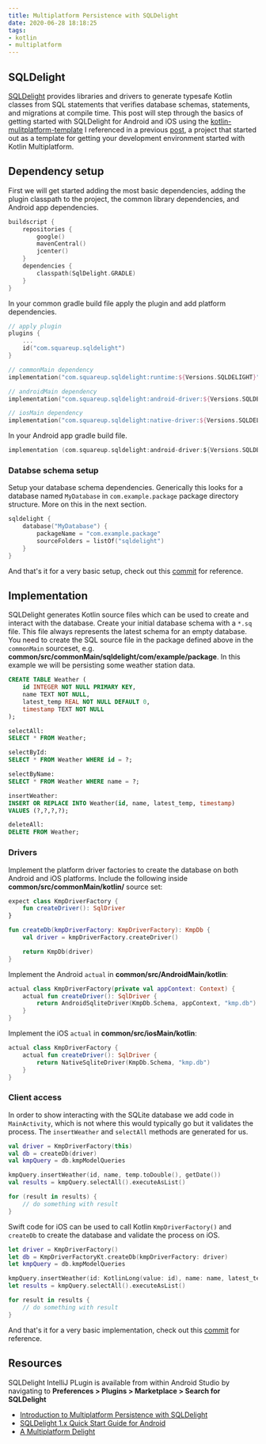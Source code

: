 ```yaml
---
title: Multiplatform Persistence with SQLDelight
date: 2020-06-28 18:18:25
tags:
- kotlin
- multiplatform
---
```


## SQLDelight
[SQLDelight](https://cashapp.github.io/sqldelight/) provides libraries and drivers to generate typesafe Kotlin classes from SQL statements that verifies database schemas, statements, and migrations at compile time.  This post will step through the basics of getting started with SQLDelight for Android and iOS using the [kotlin-mulitplatform-template](https://github.com/doneill/kotlin-multiplatform-template) I referenced in a previous [post](http://gh.jdoneill.com/2019/12/06/kotlin-mulitplatform/), a project that started out as a template for getting your development environment started with Kotlin Multiplatform.

## Dependency setup

First we will get started adding the most basic dependencies, adding the plugin classpath to the project, the common library dependencies, and Android app dependencies.

```kotlin
buildscript {
    repositories {
        google()
        mavenCentral()
        jcenter()
    }
    dependencies {
        classpath(SqlDelight.GRADLE)
    }
}
```

In your common gradle build file apply the plugin and add platform dependencies.

```kotlin
// apply plugin
plugins {
    ...
    id("com.squareup.sqldelight")
}

// commonMain dependency
implementation("com.squareup.sqldelight:runtime:${Versions.SQLDELIGHT}")

// androidMain dependency
implementation("com.squareup.sqldelight:android-driver:${Versions.SQLDELIGHT}")

// iosMain dependency
implementation("com.squareup.sqldelight:native-driver:${Versions.SQLDELIGHT}")

```

In your Android app gradle build file.

```kotlin
implementation (com.squareup.sqldelight:android-driver:${Versions.SQLDELIGHT})
```

### Databse schema setup

Setup your database schema dependencies.  Generically this looks for a database named `MyDatabase` in `com.example.package` package directory structure.  More on this in the next section.

```kotlin
sqldelight {
    database("MyDatabase") {
        packageName = "com.example.package"
        sourceFolders = listOf("sqldelight")
    }
}
```

And that's it for a very basic setup, check out this [commit](https://github.com/doneill/kotlin-multiplatform-template/commit/ae5974a63a0018a26e8a89040091fb4cafb8af9a) for reference.

## Implementation

SQLDelight generates Kotlin source files which can be used to create and interact with the database.  Create your initial database schema with a `*.sq` file.  This file always represents the latest schema for an empty database.  You need to create the SQL source file in the package defined above in the `commonMain` sourceset, e.g. **common/src/commonMain/sqldelight/com/example/package**.  In this example we will be persisting some weather station data.

```sql
CREATE TABLE Weather (
    id INTEGER NOT NULL PRIMARY KEY,
    name TEXT NOT NULL,
    latest_temp REAL NOT NULL DEFAULT 0,
    timestamp TEXT NOT NULL
);

selectAll:
SELECT * FROM Weather;

selectById:
SELECT * FROM Weather WHERE id = ?;

selectByName:
SELECT * FROM Weather WHERE name = ?;

insertWeather:
INSERT OR REPLACE INTO Weather(id, name, latest_temp, timestamp)
VALUES (?,?,?,?);

deleteAll:
DELETE FROM Weather;
```

### Drivers

Implement the platform driver factories to create the database on both Android and iOS platforms.  Include the following inside **common/src/commonMain/kotlin/** source set:

```kotlin
expect class KmpDriverFactory {
    fun createDriver(): SqlDriver
}

fun createDb(kmpDriverFactory: KmpDriverFactory): KmpDb {
    val driver = kmpDriverFactory.createDriver()

    return KmpDb(driver)
}
```

Implement the Android `actual` in **common/src/AndroidMain/kotlin**:

```kotlin
actual class KmpDriverFactory(private val appContext: Context) {
    actual fun createDriver(): SqlDriver {
        return AndroidSqliteDriver(KmpDb.Schema, appContext, "kmp.db")
    }
}
```

Implement the iOS `actual` in **common/src/iosMain/kotlin**:

```kotlin
actual class KmpDriverFactory {
    actual fun createDriver(): SqlDriver {
        return NativeSqliteDriver(KmpDb.Schema, "kmp.db")
    }
}
```

### Client access

In order to show interacting with the SQLite database we add code in `MainActivity`, which is not where this would typically go but it validates the process.  The `insertWeather` and `selectAll` methods are generated for us.

```kotlin
val driver = KmpDriverFactory(this)
val db = createDb(driver)
val kmpQuery = db.kmpModelQueries

kmpQuery.insertWeather(id, name, temp.toDouble(), getDate())
val results = kmpQuery.selectAll().executeAsList()

for (result in results) {
    // do something with result
}
```

Swift code for iOS can be used to call Kotlin `KmpDriverFactory()` and `createDb` to create the database and validate the process on iOS.


```Swift
let driver = KmpDriverFactory()
let db = KmpDriverFactoryKt.createDb(kmpDriverFactory: driver)
let kmpQuery = db.kmpModelQueries

kmpQuery.insertWeather(id: KotlinLong(value: id), name: name, latest_temp: Double(temp), timestamp: DateUtilsKt.getDate())
let results = kmpQuery.selectAll().executeAsList()

for result in results {
    // do something with result
}
```

And that's it for a very basic implementation, check out this [commit](https://github.com/doneill/kotlin-multiplatform-template/commit/0e8e69e6c486379811e7affd06986ab2ac7c98c6) for reference.

## Resources

SQLDelight IntelliJ PLugin is available from within Android Studio by navigating to **Preferences > Plugins > Marketplace > Search for SQLDelight**

- [Introduction to Multiplatform Persistence with SQLDelight](https://johnoreilly.dev/posts/sqldelight-multiplatform/)
- [SQLDelight 1.x Quick Start Guide for Android](https://handstandsam.com/2019/08/23/sqldelight-1-x-quick-start-guide-for-android/)
- [A Multiplatform Delight](https://www.youtube.com/watch?v=WkIry790PHI)

